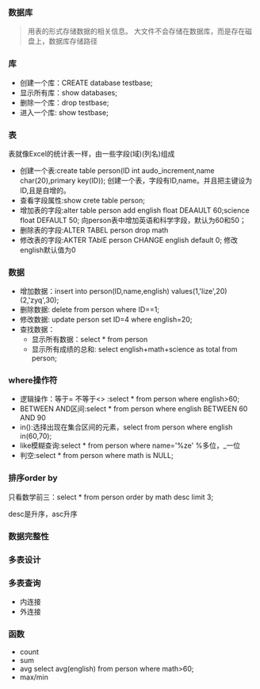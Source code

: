### 数据库
> 用表的形式存储数据的相关信息。
大文件不会存储在数据库，而是存在磁盘上，数据库存储路径
### 库
+ 创建一个库：CREATE database testbase;
+ 显示所有库：show databases;
+ 删除一个库：drop testbase;
+ 进入一个库: show testbase;
### 表
表就像Excel的统计表一样，由一些字段(域)(列名)组成
+ 创建一个表:create table person(ID int audo_increment,name char(20),primary key(ID));
创建一个表，字段有ID,name。并且把主键设为ID,且是自增的。
+ 查看字段属性:show crete table person;
+ 增加表的字段:alter table person add english float DEAAULT 60;science float DEFAULT 50; 
向person表中增加英语和科学字段，默认为60和50；
+ 删除表的字段:ALTER TABEL person drop math
+ 修改表的字段:AKTER TAblE person CHANGE english default 0;
修改english默认值为0
### 数据
+ 增加数据：insert into person(ID,name,english) values(1,'lize',20) (2,'zyq',30);
+ 删除数据: delete from person where ID==1;
+ 修改数据: update person set ID=4 where english=20;
+ 查找数据：
  + 显示所有数据：select * from person 
  + 显示所有成绩的总和: select english+math+science as total from person;
### where操作符
+ 逻辑操作：等于= 不等于<> :select * from person where english>60;
+ BETWEEN AND区间:select * from person where english BETWEEN 60 AND 90
+ in():选择出现在集合区间的元素，select from person where english in(60,70);
+ like模糊查询:select * from person where name='%ze' 
%多位，_一位
+ 判空:select * from person where math is NULL;
### 排序order by
只看数学前三：select * from person order by math desc limit 3;

desc是升序，asc升序
### 数据完整性
### 多表设计
### 多表查询
+ 内连接
+ 外连接
### 函数
+ count
+ sum
+ avg select avg(english) from person where math>60;
+ max/min

